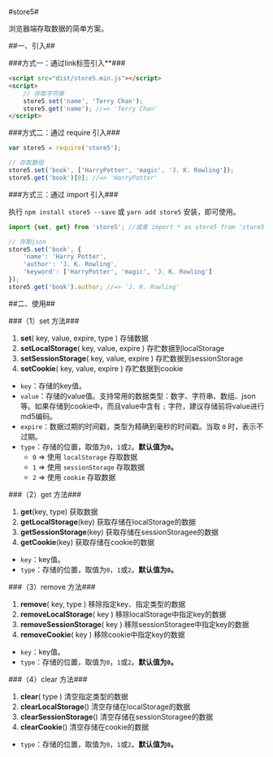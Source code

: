 #store5#

浏览器端存取数据的简单方案。

##一、引入##

###方式一：通过link标签引入**###

```html
<script src="dist/store5.min.js"></script>
<script>
	// 存取字符串
	store5.set('name', 'Terry Chan');
	store5.get('name'); //=> 'Terry Chan'
</script>
```

###方式二：通过 require 引入###

```javascript
var store5 = require('store5');

// 存取数组
store5.set('book', ['HarryPotter', 'magic', 'J. K. Rowling']);
store5.get('book')[0]; //=> 'HarryPotter'
```

###方式三：通过 import 引入###

执行 `npm install store5 --save` 或 `yarn add store5` 安装，即可使用。

```javascript
import {set, get} from 'store5'; //或者 import * as store5 from 'store5';

// 存取json
store5.set('book', {
	'name': 'Harry Potter',
	'author': 'J. K. Rowling',
	'keyword': ['HarryPotter', 'magic', 'J. K. Rowling']
});
store5.get('book').author; //=> 'J. K. Rowling'
```

##二、使用##

###（1）set 方法###

1. **set**( key, value, expire, type ) 存储数据
1. **setLocalStorage**( key, value, expire ) 存贮数据到localStorage
1. **setSessionStorage**( key, value, expire ) 存贮数据到sessionStorage
1. **setCookie**( key, value, expire ) 存贮数据到cookie

* `key`：存储的key值。
* `value`：存储的value值。支持常用的数据类型：数字、字符串、数组、json等。如果存储到cookie中，而且value中含有 `;` 字符，建议存储前将value进行md5编码。
* `expire`：数据过期的时间戳，类型为精确到毫秒的时间戳。当取 `0` 时，表示不过期。
* `type`：存储的位置，取值为`0`，`1`或`2`。**默认值为`0`。**
	* `0` => 使用 `localStorage` 存取数据
	* `1` => 使用 `sessionStorage` 存取数据
	* `2` => 使用 `cookie` 存取数据

###（2）get 方法###

1. **get**(key, type) 获取数据
1. **getLocalStorage**(key) 获取存储在localStorage的数据
1. **getSessionStorage**(key) 获取存储在sessionStoragee的数据
1. **getCookie**(key) 获取存储在cookie的数据

* `key`：key值。
* `type`：存储的位置，取值为`0`，`1`或`2`。**默认值为`0`。**

###（3）remove 方法###

1. **remove**( key, type )  移除指定key、指定类型的数据
1. **removeLocalStorage**( key ) 移除localStorage中指定key的数据
1. **removeSessionStorage**( key ) 移除sessionStoragee中指定key的数据
1. **removeCookie**( key ) 移除cookie中指定key的数据

* `key`：key值。
* `type`：存储的位置，取值为`0`，`1`或`2`。**默认值为`0`。**

###（4）clear 方法###

1. **clear**( type ) 清空指定类型的数据
1. **clearLocalStorage**() 清空存储在localStorage的数据
1. **clearSessionStorage**() 清空存储在sessionStoragee的数据
1. **clearCookie**() 清空存储在cookie的数据
 
* `type`：存储的位置，取值为`0`，`1`或`2`。**默认值为`0`。**
